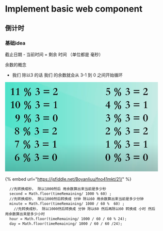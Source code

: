 # Implement basic web component

## 倒计时

### 基础idea

截止日期  - 当前时间  = 剩余 时间 （单位都是 毫秒）

余数的概念

* 我们 除以3 的话 我们 的余数就会从 3-1 到 0 之间开始循环

![](<../.gitbook/assets/image (101).png>)

{% embed url="https://jsfiddle.net/Boyanliuu/fno41mkt/21/" %}

```
  //先转换成秒， 除以1000然后 用余数算出来当前是多少秒
  second = Math.floor(timeRemaining/ 1000 % 60) ;
  //先转换成秒， 除以1000然后转换成 分钟 除以60 用余数算出来当前是多少分钟
  minute = Math.floor(timeRemaining/ 1000 / 60 %  60) ;
    //先转换成秒， 除以1000然后转换成 分钟 除以60 然后再除以60 转换成 小时 然后 用余数算出来是多少小时
  hour = Math.floor(timeRemaining/ 1000 / 60 / 60 % 24);
  day = Math.floor(timeRemaining/ 1000 / 60 / 60 /24);
  

```

